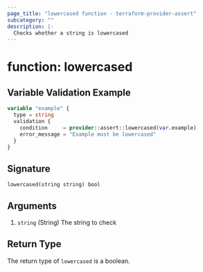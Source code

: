```yaml
---
page_title: "lowercased function - terraform-provider-assert"
subcategory: ""
description: |-
  Checks whether a string is lowercased
---
```


# function: lowercased





## Variable Validation Example

```terraform
variable "example" {
  type = string
  validation {
    condition     = provider::assert::lowercased(var.example)
    error_message = "Example must be lowercased"
  }
}
```

## Signature

<!-- signature generated by tfplugindocs -->
```text
lowercased(string string) bool
```

## Arguments

<!-- arguments generated by tfplugindocs -->
1. `string` (String) The string to check


## Return Type

The return type of `lowercased` is a boolean.
